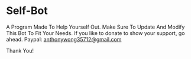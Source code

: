 # Self-Bot
A Program Made To Help Yourself Out. Make Sure To Update And Modify This Bot To Fit Your Needs.  If you like to donate to show your support, go ahead. Paypal: anthonywong35712@gmail.com

Thank You!
